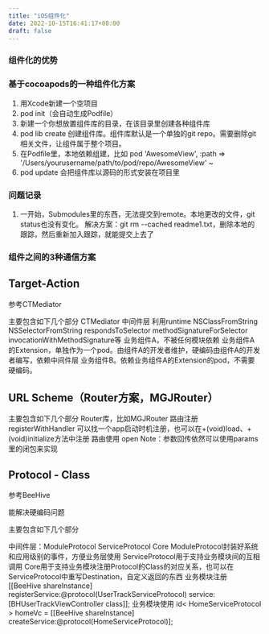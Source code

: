 ```yaml
---
title: "iOS组件化"
date: 2022-10-15T16:41:17+08:00
draft: false
---
```


### 组件化的优势




### 基于cocoapods的一种组件化方案

1. 用Xcode新建一个空项目
2. pod init（会自动生成Podfile）
3. 新建一个你想放置组件库的目录，在该目录里创建各种组件库
4. pod lib create <podname> 创建组件库。组件库默认是一个单独的git repo。需要删除git相关文件，让组件属于整个项目。
5. 在Podfile里，本地依赖组建，比如
pod 'AwesomeView', :path => '/Users/yourusername/path/to/pod/repo/AwesomeView' ~
6. pod update <podname> 会把组件库以源码的形式安装在项目里

### 问题记录

1. 一开始，Submodules里的东西，无法提交到remote。本地更改的文件，git status也没有变化。
解决方案：git rm --cached readme1.txt，删除本地的跟踪，然后重新加入跟踪，就能提交上去了

### 组件之间的3种通信方案

## Target-Action

参考CTMediator

主要包含如下几个部分
CTMediator 中间件层 利用runtime NSClassFromString NSSelectorFromString respondsToSelector methodSignatureForSelector invocationWithMethodSignature等
业务组件A，不被任何模块依赖
业务组件A的Extension，单独作为一个pod。由组件A的开发者维护，硬编码由组件A的开发者编写，依赖中间件层
业务组件B。依赖业务组件A的Extension的pod，不需要硬编码。

## URL Scheme（Router方案，MGJRouter）

主要包含如下几个部分
Router库，比如MGJRouter
路由注册 registerWithHandler 可以找一个app启动时机注册，也可以在+(void)load、+(void)initialize方法中注册
路由使用 open
Note：参数回传依然可以使用params里的闭包来实现

## Protocol - Class

参考BeeHive

能解决硬编码问题

主要包含如下几个部分

中间件层：ModuleProtocol ServiceProtocol Core
    ModuleProtocol封装好系统和应用级别的事件，方便业务层使用
    ServiceProtocol用于支持业务模块间的互相调用
    Core用于支持业务模块注册Protocol的Class的对应关系，也可以在ServiceProtocol中重写Destination，自定义返回的东西
业务模块注册 [[BeeHive shareInstance] registerService:@protocol(UserTrackServiceProtocol) service:[BHUserTrackViewController class]];
业务模块使用 id< HomeServiceProtocol > homeVc = [[BeeHive shareInstance] createService:@protocol(HomeServiceProtocol)];
